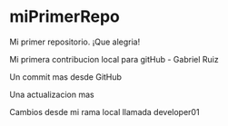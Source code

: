 # miPrimerRepo
Mi primer repositorio. ¡Que alegria!

Mi primera contribucion local para gitHub - Gabriel Ruiz

Un commit mas desde GitHub

Una actualizacion mas 

Cambios desde mi rama local llamada developer01